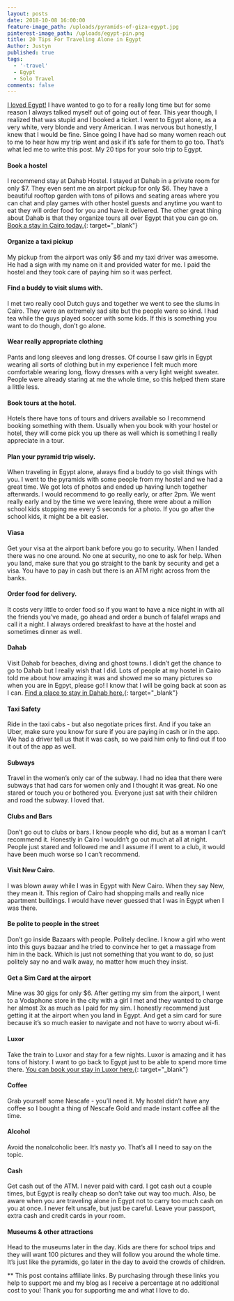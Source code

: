 ```yaml
---
layout: posts
date: 2018-10-08 16:00:00
feature-image_path: /uploads/pyramids-of-giza-egypt.jpg
pinterest-image_path: /uploads/egypt-pin.png
title: 20 Tips For Traveling Alone in Egypt
Author: Justyn
published: true
tags:
  - '-travel'
  - Egypt
  - Solo Travel
comments: false
---
```


[I loved Egypt!](/10-things-i-loved-about-egypt/) I have wanted to go to for a really long time but for some reason I always talked myself out of going out of fear. This year though, I realized that was stupid and I booked a ticket. I went to Egypt alone, as a very white, very blonde and very American. I was nervous but honestly, I knew that I would be fine. Since going I have had so many women reach out to me to hear how my trip went and ask if it’s safe for them to go too. That’s what led me to write this post. My 20 tips for your solo trip to Egypt.

#### Book a hostel

I recommend stay at Dahab Hostel. I stayed at Dahab in a private room for only $7. They even sent me an airport pickup for only $6. They have a beautiful rooftop garden with tons of pillows and seating areas where you can chat and play games with other hostel guests and anytime you want to eat they will order food for you and have it delivered. The other great thing about Dahab is that they organize tours all over Egypt that you can go on. [Book a stay in Cairo today.](https://www.booking.com/city/eg/cairo.en.html?aid=1624497&amp;no_rooms=1&amp;group_adults=1){: target="_blank"}

#### Organize a taxi pickup  

My pickup from the airport was only $6 and my taxi driver was awesome. He had a sign with my name on it and provided water for me. I paid the hostel and they took care of paying him so it was perfect.

#### Find a buddy to visit slums with.

I met two really cool Dutch guys and together we went to see the slums in Cairo. They were an extremely sad site but the people were so kind. I had tea while the guys played soccer with some kids. If this is something you want to do though, don’t go alone.

#### Wear really appropriate clothing

Pants and long sleeves and long dresses. Of course I saw girls in Egypt wearing all sorts of clothing but in my experience I felt much more comfortable wearing long, flowy dresses with a very light weight sweater. People were already staring at me the whole time, so this helped them stare a little less.

#### Book tours at the hotel.

Hotels there have tons of tours and drivers available so I recommend booking something with them. Usually when you book with your hostel or hotel, they will come pick you up there as well which is something I really appreciate in a tour.

#### Plan your pyramid trip wisely.

When traveling in Egypt alone, always find a buddy to go visit things with you. I went to the pyramids with some people from my hostel and we had a great time. We got lots of photos and ended up having lunch together afterwards. I would recommend to go really early, or after 2pm. We went really early and by the time we were leaving, there were about a million school kids stopping me every 5 seconds for a photo. If you go after the school kids, it might be a bit easier.

#### Viasa

Get your visa at the airport bank before you go to security. When I landed there was no one around. No one at security, no one to ask for help. When you land, make sure that you go straight to the bank by security and get a visa. You have to pay in cash but there is an ATM right across from the banks.

#### Order food for delivery.

It costs very little to order food so if you want to have a nice night in with all the friends you’ve made, go ahead and order a bunch of falafel wraps and call it a night. I always ordered breakfast to have at the hostel and sometimes dinner as well.

#### Dahab

Visit Dahab for beaches, diving and ghost towns. I didn’t get the chance to go to Dahab but I really wish that I did. Lots of people at my hostel in Cairo told me about how amazing it was and showed me so many pictures so when you are in Egpyt, please go! I know that I will be going back at soon as I can. [Find a place to stay in Dahab here.](https://www.booking.com/city/eg/dhahab.en.html?aid=1624497&amp;no_rooms=1&amp;group_adults=1){: target="_blank"}

#### Taxi Safety

Ride in the taxi cabs - but also negotiate prices first. And if you take an Uber, make sure you know for sure if you are paying in cash or in the app. We had a driver tell us that it was cash, so we paid him only to find out if too it out of the app as well.

#### Subways

Travel in the women’s only car of the subway. I had no idea that there were subways that had cars for women only and I thought it was great. No one stared or touch you or bothered you. Everyone just sat with their children and road the subway. I loved that.

#### Clubs and Bars

Don’t go out to clubs or bars. I know people who did, but as a woman I can’t recommend it. Honestly in Cairo I wouldn’t go out much at all at night. People just stared and followed me and I assume if I went to a club, it would have been much worse so I can’t recommend.

#### Visit New Cairo.

I was blown away while I was in Egypt with New Cairo. When they say New, they mean it. This region of Cairo had shopping malls and really nice apartment buildings. I would have never guessed that I was in Egypt when I was there.

#### Be polite to people in the street

Don’t go inside Bazaars with people. Politely decline. I know a girl who went into this guys bazaar and he tried to convince her to get a massage from him in the back. Which is just not something that you want to do, so just politely say no and walk away, no matter how much they insist.

#### Get a Sim Card at the airport

Mine was 30 gigs for only $6. After getting my sim from the airport, I went to a Vodaphone store in the city with a girl I met and they wanted to charge her almost 3x as much as I paid for my sim. I honestly recommend just getting it at the airport when you land in Egypt. And get a sim card for sure because it’s so much easier to navigate and not have to worry about wi-fi.

#### Luxor

Take the train to Luxor and stay for a few nights. Luxor is amazing and it has tons of history. I want to go back to Egypt just to be able to spend more time there. [You can book your stay in Luxor here.](https://www.booking.com/city/eg/luxor.en.html?aid=1624497&amp;no_rooms=1&amp;group_adults=1){: target="_blank"}

#### Coffee

Grab yourself some Nescafe - you’ll need it. My hostel didn’t have any coffee so I bought a thing of Nescafe Gold and made instant coffee all the time.

#### Alcohol

Avoid the nonalcoholic beer. It’s nasty yo. That’s all I need to say on the topic.

#### Cash

Get cash out of the ATM. I never paid with card. I got cash out a couple times, but Egypt is really cheap so don’t take out way too much. Also, be aware when you are traveling alone in Egypt not to carry too much cash on you at once. I never felt unsafe, but just be careful. Leave your passport, extra cash and credit cards in your room. 

#### Museums & other attractions

Head to the museums later in the day. Kids are there for school trips and they will want 100 pictures and they will follow you around the whole time. It’s just like the pyramids, go later in the day to avoid the crowds of children.

\*\* This post contains affiliate links. By purchasing through these links you help to support me and my blog as I receive a percentage at no additional cost to you! Thank you for supporting me and what I love to do.